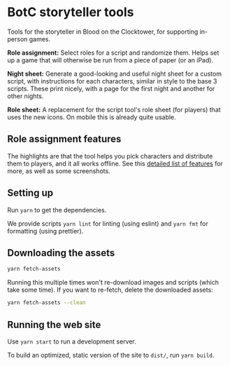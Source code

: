 # BotC storyteller tools

Tools for the storyteller in Blood on the Clocktower, for supporting in-person games.

**Role assignment:** Select roles for a script and randomize them. Helps set up
a game that will otherwise be run from a piece of paper (or an iPad).

**Night sheet:** Generate a good-looking and useful night sheet for a custom
script, with instructions for each characters, similar in style to the base 3
scripts. These print nicely, with a page for the first night and another for
other nights.

**Role sheet:** A replacement for the script tool's role sheet (for players)
that uses the new icons. On mobile this is already quite usable.

## Role assignment features

The highlights are that the tool helps you pick characters and distribute them
to players, and it all works offline. See this [detailed list of
features](FEATURES.md) for more, as well as some screenshots.

## Setting up

Run `yarn` to get the dependencies.

We provide scripts `yarn lint` for linting (using eslint) and `yarn fmt` for
formatting (using prettier).

## Downloading the assets

```sh
yarn fetch-assets
```

Running this multiple times won't re-download images and scripts (which take
some time). If you want to re-fetch, delete the downloaded assets:

```sh
yarn fetch-assets --clean
```

## Running the web site

Use `yarn start` to run a development server.

To build an optimized, static version of the site to `dist/`, run `yarn build`.
